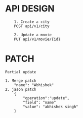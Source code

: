 # API DESIGN
        1. Create a city
        POST api/v1/city

        2. Update a movie 
        PUT api/v1/movie/{id} 

        


# PATCH
    Partial update 

    1. Merge patch 
        "name": "Abhishek"
    2. jason patch 
        {
            "operation":"update",
            "field": "name"
            "value": "abhishek singh"
        }




 